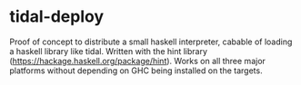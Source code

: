 # tidal-deploy

Proof of concept to distribute a small haskell interpreter, cabable of loading a haskell library like tidal.
Written with the hint library (https://hackage.haskell.org/package/hint).
Works on all three major platforms without depending on GHC being installed on the targets.
